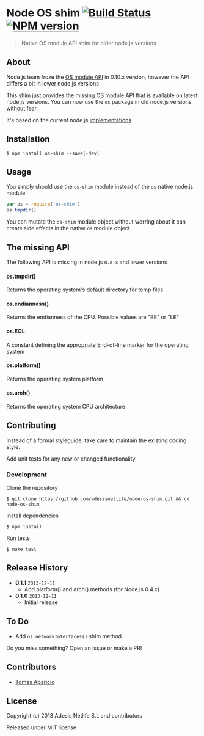 # Node OS shim [![Build Status](https://secure.travis-ci.org/AdesisNetlife/node-os-shim.png?branch=master)][travis] [![NPM version](https://badge.fury.io/js/os-shim.png)][badge]

> Native OS module API shim for older node.js versions

## About

Node.js team froze the [OS module API][1] in 0.10.x version, however the API differs a bit in lower node.js versions

This shim just provides the missing OS module API that is available on latest node.js versions.
You can now use the `os` package in old node.js versions without fear.

It's based on the current node.js [implementations][2]

## Installation

```
$ npm install os-shim --save[-dev]
```

## Usage

You simply should use the `os-shim` module instead of the `os` native node.js module

```js
var os = require('os-shim')
os.tmpdir()
```
You can mutate the `os-shim` module object without worring about it can create side effects in the native `os` module object

## The missing API

The following API is missing in node.js `0.8.x` and lower versions

#### os.tmpdir()
Returns the operating system's default directory for temp files

#### os.endianness()
Returns the endianness of the CPU. Possible values are "BE" or "LE"

#### os.EOL
A constant defining the appropriate End-of-line marker for the operating system

#### os.platform()
Returns the operating system platform

#### os.arch()
Returns the operating system CPU architecture

## Contributing

Instead of a formal styleguide, take care to maintain the existing coding style.

Add unit tests for any new or changed functionality

### Development

Clone the repository
```shell
$ git clone https://github.com/adesisnetlife/node-os-shim.git && cd node-os-shim
```

Install dependencies
```shell
$ npm install
```

Run tests
```shell
$ make test
```

## Release History

- **0.1.1** `2013-12-11`
    - Add platform() and arch() methods (for Node.js 0.4.x)
- **0.1.0** `2013-12-11`
    - Initial release

## To Do

- Add `os.networkInterfaces()` shim method

Do you miss something? Open an issue or make a PR!

## Contributors

* [Tomas Aparicio](http://github.com/h2non)

## License

Copyright (c) 2013 Adesis Netlife S.L and contributors

Released under MIT license

[1]: http://nodejs.org/api/os.html
[2]: https://github.com/joyent/node/blob/master/lib/os.js
[travis]: http://travis-ci.org/AdesisNetlife/node-os-shim
[badge]: http://badge.fury.io/js/os-shim
